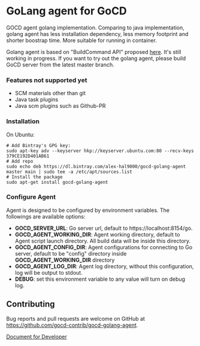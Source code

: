 GoLang agent for GoCD
=========================

GOCD agent golang implementation. Comparing to java implementation, golang agent has less installation dependency, less memory footprint and shorter boostrap time. More suitable for running in container.

Golang agent is based on "BuildCommand API" proposed [here](https://github.com/gocd/gocd/issues/1954). It's still working in progress. If you want to try out the golang agent, please build GoCD server from the latest master branch.

### Features not supported yet
* SCM materials other than git
* Java task plugins
* Java scm plugins such as Github-PR


### Installation

On Ubuntu:
```
# Add Bintray's GPG key:
sudo apt-key adv --keyserver hkp://keyserver.ubuntu.com:80 --recv-keys 379CE192D401AB61 
# Add repo
sudo echo deb https://dl.bintray.com/alex-hal9000/gocd-golang-agent master main | sudo tee -a /etc/apt/sources.list
# Install the package
sudo apt-get install gocd-golang-agent
```

### Configure Agent

Agent is designed to be configured by environment variables. The followings are available options:

* **GOCD_SERVER_URL**: Go server url, default to https://localhost:8154/go.
* **GOCD_AGENT_WORKING_DIR**: Agent working directory, default to Agent script launch directory. All build data will be inside this directory.
* **GOCD_AGENT_CONFIG_DIR**: Agent configurations for connecting to Go server, default to be "config" directory inside **GOCD_AGENT_WORKING_DIR** directory
* **GOCD_AGENT_LOG_DIR**: Agent log directory, without this configuration, log will be output to stdout.
* **DEBUG**: set this environment variable to any value will turn on debug log.

## Contributing

Bug reports and pull requests are welcome on GitHub at https://github.com/gocd-contrib/gocd-golang-agent.

[Document for Developer](https://github.com/gocd-contrib/gocd-golang-agent/wiki/For-Developer)

